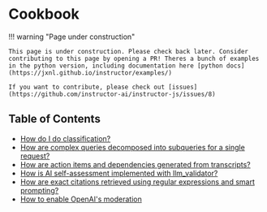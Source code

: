# Cookbook

!!! warning "Page under construction"

    This page is under construction. Please check back later. Consider contributing to this page by opening a PR! Theres a bunch of examples in the python version, including documentation here [python docs](https://jxnl.github.io/instructor/examples/)

    If you want to contribute, please check out [issues](https://github.com/instructor-ai/instructor-js/issues/8)



## Table of Contents

- [How do I do classification?](./classification.md)
- [How are complex queries decomposed into subqueries for a single request?](./query_decomposition.md)
- [How are action items and dependencies generated from transcripts?](./action_items.md)
- [How is AI self-assessment implemented with llm_validator?](./self_correction.md)
- [How are exact citations retrieved using regular expressions and smart prompting?](./validated_citations.md)
- [How to enable OpenAI's moderation](./content_moderation.md)
